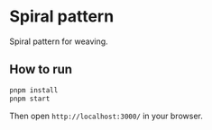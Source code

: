 # Spiral pattern
Spiral pattern for weaving.

## How to run

```bash
pnpm install
pnpm start
```

Then open `http://localhost:3000/` in your browser.
